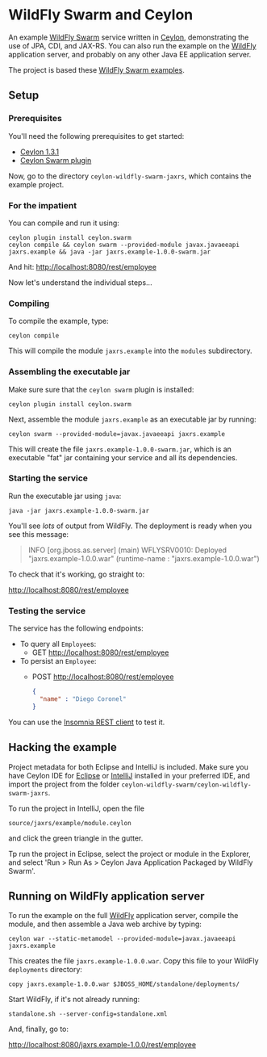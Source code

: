 # WildFly Swarm and Ceylon

An example [WildFly Swarm][] service written in [Ceylon][], 
demonstrating the use of JPA, CDI, and JAX-RS. You can also
run the example on the [WildFly][] application server, and
probably on any other Java EE application server.

The project is based these [WildFly Swarm examples][].

[Ceylon]: https://ceylon-lang.org
[WildFly]: http://wildfly.org/
[WildFly Swarm]: http://wildfly-swarm.io/
[WildFly Swarm examples]: https://github.com/wildfly-swarm/wildfly-swarm-examples/tree/master/jpa-jaxrs-cdi

## Setup

### Prerequisites

You'll need the following prerequisites to get started:

- [Ceylon 1.3.1](https://ceylon-lang.org/download)
- [Ceylon Swarm plugin](https://github.com/ceylon/ceylon.swarm)

Now, go to the directory `ceylon-wildfly-swarm-jaxrs`, which
contains the example project.

### For the impatient

You can compile and run it using:
    
    ceylon plugin install ceylon.swarm
    ceylon compile && ceylon swarm --provided-module javax.javaeeapi jaxrs.example && java -jar jaxrs.example-1.0.0-swarm.jar

And hit: <http://localhost:8080/rest/employee>

Now let's understand the individual steps...

### Compiling

To compile the example, type:

    ceylon compile

This will compile the module `jaxrs.example` into the `modules` 
subdirectory.

### Assembling the executable jar

Make sure sure that the `ceylon swarm` plugin is installed: 
   
    ceylon plugin install ceylon.swarm
   
Next, assemble the module `jaxrs.example` as an executable jar 
by running:
   
    ceylon swarm --provided-module=javax.javaeeapi jaxrs.example

This will create the file `jaxrs.example-1.0.0-swarm.jar`, which 
is an executable "fat" jar containing your service and all its 
dependencies.

### Starting the service

Run the executable jar using `java`:
   
    java -jar jaxrs.example-1.0.0-swarm.jar

You'll see *lots* of output from WildFly. The deployment is ready
when you see this message:

> INFO  [org.jboss.as.server] (main) WFLYSRV0010: Deployed "jaxrs.example-1.0.0.war" (runtime-name : "jaxrs.example-1.0.0.war")

To check that it's working, go straight to:

<http://localhost:8080/rest/employee>

### Testing the service

The service has the following endpoints:

- To query all `Employee`s:
  - GET <http://localhost:8080/rest/employee>
- To persist an `Employee`:
  - POST <http://localhost:8080/rest/employee>
  
    ```json
    {
      "name" : "Diego Coronel"
    }
    ```

You can use the [Insomnia REST client][] to test it.

[Insomnia REST client]: https://insomnia.rest/

## Hacking the example

Project metadata for both Eclipse and IntelliJ is included. Make 
sure you have Ceylon IDE for [Eclipse][] or [IntelliJ][] installed 
in your preferred IDE, and import the project from the folder
`ceylon-wildfly-swarm/ceylon-wildfly-swarm-jaxrs`.

To run the project in IntelliJ, open the file

    source/jaxrs/example/module.ceylon

and click the green triangle in the gutter.

Tp run the project in Eclipse, select the project or module in the
Explorer, and select 
'Run > Run As > Ceylon Java Application Packaged by WildFly Swarm'.

[Eclipse]: https://ceylon-lang.org/documentation/1.3/ide/eclipse/
[IntelliJ]: https://ceylon-lang.org/documentation/1.3/ide/intellij/

## Running on WildFly application server

To run the example on the full [WildFly][] application server, 
compile the module, and then assemble a Java web archive by typing:

    ceylon war --static-metamodel --provided-module=javax.javaeeapi jaxrs.example

This creates the file `jaxrs.example-1.0.0.war`. Copy this file to
your WildFly `deployments` directory:

    copy jaxrs.example-1.0.0.war $JBOSS_HOME/standalone/deployments/

Start WildFly, if it's not already running:

    standalone.sh --server-config=standalone.xml

And, finally, go to:

<http://localhost:8080/jaxrs.example-1.0.0/rest/employee>
